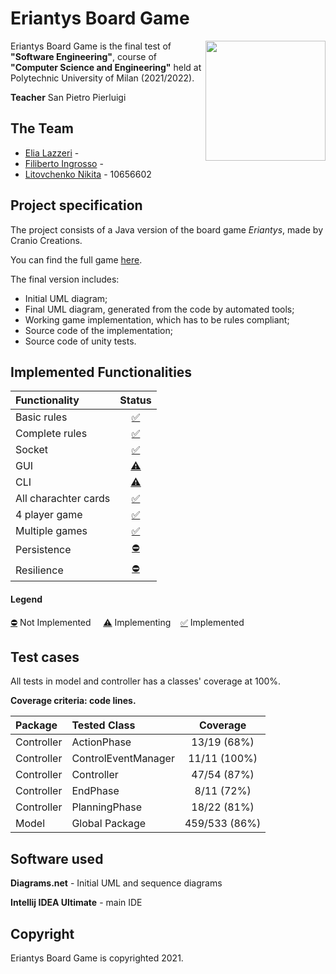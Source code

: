 # Eriantys Board Game

<img src="https://rubik.chegiochi.it/GIO/420/291/8034055582916.jpg" width=192px height=192 px align="right" />

Eriantys Board Game is the final test of **"Software Engineering"**, course of **"Computer Science and Engineering"** held at Polytechnic University of Milan (2021/2022).

**Teacher** San Pietro Pierluigi

## The Team
* [Elia Lazzeri](https://github.com/elialaz) - 
* [Filiberto Ingrosso](https://github.com/filibertoingrosso) - 
* [Litovchenko Nikita](https://github.com/litovn) - 10656602

## Project specification
The project consists of a Java version of the board game *Eriantys*, made by Cranio Creations.

You can find the full game [here](https://www.craniocreations.it/wp-content/uploads/2021/11/Eriantys_ITA_bassa.pdf).

The final version includes:
* Initial UML diagram;
* Final UML diagram, generated from the code by automated tools;
* Working game implementation, which has to be rules compliant;
* Source code of the implementation;
* Source code of unity tests.

## Implemented Functionalities
| Functionality |                                                               Status                                                                |
|:-----------------------|:-----------------------------------------------------------------------------------------------------------------------------------:|
| Basic rules |       [✅](https://github.com/elialaz/ing-sw-2022-lazzeri-ingrosso-litovchenko/tree/main/src/main/java/it/polimi/ingsw/Model)        |
| Complete rules |       [✅](https://github.com/elialaz/ing-sw-2022-lazzeri-ingrosso-litovchenko/tree/main/src/main/java/it/polimi/ingsw/Model)        |
| Socket |       [✅](https://github.com/elialaz/ing-sw-2022-lazzeri-ingrosso-litovchenko/tree/main/src/main/java/it/polimi/ingsw/Server)       |
| GUI |                                                               [⚠️]()                                                                |
| CLI |  [⚠️](https://github.com/elialaz/ing-sw-2022-lazzeri-ingrosso-litovchenko/tree/main/src/main/java/it/polimi/ingsw/Client/View/cli)  |
| All charachter cards |[✅](https://github.com/elialaz/ing-sw-2022-lazzeri-ingrosso-litovchenko/tree/main/src/main/java/it/polimi/ingsw/Model/CharacterCard) |
| 4 player game |                                                               [✅️](https://github.com/elialaz/ing-sw-2022-lazzeri-ingrosso-litovchenko/tree/main/src/main/java/it/polimi/ingsw/Model)                                                                |
| Multiple games |                                                                [✅](https://github.com/elialaz/ing-sw-2022-lazzeri-ingrosso-litovchenko/blob/67c2f4935901df4e9343b7842e2be8f7bbd4d0fa/src/main/java/it/polimi/ingsw/Server)                                                                 |
| Persistence |                                                                [⛔]()                                                                |
| Resilience |                                                                [⛔]()                                                                |

#### Legend
[⛔]() Not Implemented &nbsp;&nbsp;&nbsp;&nbsp;[⚠️]() Implementing&nbsp;&nbsp;&nbsp;&nbsp;[✅]() Implemented


<!--
[![RED](http://placehold.it/15/f03c15/f03c15)](#)
[![YELLOW](http://placehold.it/15/ffdd00/ffdd00)](#)
[![GREEN](http://placehold.it/15/44bb44/44bb44)](#)
-->

## Test cases
All tests in model and controller has a classes' coverage at 100%.

**Coverage criteria: code lines.**

| Package | Tested Class        | Coverage |
|:-----------------------|:--------------------|:------------------------------------:|
| Controller | ActionPhase         | 13/19 (68%)
| Controller | ControlEventManager | 11/11 (100%)
| Controller | Controller          | 47/54 (87%)
| Controller | EndPhase            | 8/11 (72%)
| Controller | PlanningPhase       | 18/22 (81%)
| Model | Global Package      | 459/533 (86%)


## Software used

**Diagrams.net** - Initial UML and sequence diagrams

**Intellij IDEA Ultimate** - main IDE 

## Copyright

Eriantys Board Game is copyrighted 2021.
